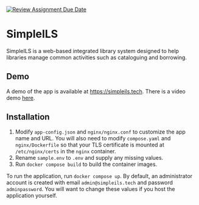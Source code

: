 [![Review Assignment Due Date](https://classroom.github.com/assets/deadline-readme-button-22041afd0340ce965d47ae6ef1cefeee28c7c493a6346c4f15d667ab976d596c.svg)](https://classroom.github.com/a/DnqlZtdt)

# SimpleILS
SimpleILS is a web-based integrated library system designed to help libraries manage common activities such as cataloguing and borrowing.

## Demo
A demo of the app is available at https://simpleils.tech.
There is a video demo [here](https://youtu.be/5P38lhyeeig).

## Installation
1. Modify `app-config.json` and `nginx/nginx.conf` to customize the app name and URL.
You will also need to modify `compose.yaml` and `nginx/Dockerfile` so that your TLS certificate is mounted at `/etc/nginx/certs` in the `nginx` container.
2. Rename `sample.env` to `.env` and supply any missing values.
3. Run `docker compose build` to build the container images.

To run the application, run `docker compose up`.
By default, an administrator account is created with email `admin@simpleils.tech` and password `adminpassword`.
You will want to change these values if you host the application yourself.
